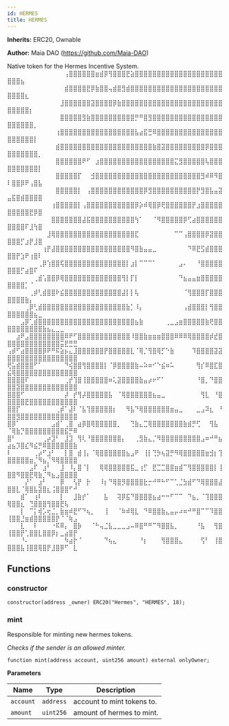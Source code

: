 ```yaml
---
id: HERMES
title: HERMES
---
```


**Inherits:**
ERC20, Ownable

**Author:**
Maia DAO (https://github.com/Maia-DAO)

Native token for the Hermes Incentive System.
⠀⠀⠀⠀⠀⠀⠀⠀⠀⠀⠀⠀⠀⢠⣿⣿⣿⣿⣿⣿⣶⣾⡿⢻⣿⣿⣿⣟⣵⣿⣿⣿⣿⣿⣿⣿⣿⣿⣿⣿⣿⣿⣿⣿⣿⣿⣿⣿⣿⣿⣿⣿⣦⠀⠀⠀⠀⠀⠀⠀⠀⠀⠀⠀⠀
⠀⠀⠀⠀⠀⠀⠀⠀⠀⠀⠀⠀⠀⣾⣿⣿⣿⣿⣟⡿⣷⣿⣿⢤⣾⣿⣻⣾⣿⣿⣿⣿⣿⣿⣿⣿⣿⣿⣿⣿⣿⣿⣿⣿⣿⣿⣿⣿⣿⣿⣿⣿⣿⣆⠀⠀⠀⠀⠀⠀⠀⠀⠀⠀⠀
⠀⠀⠀⠀⠀⠀⠀⠀⠀⠀⠀⠀⣸⣿⣿⣿⣿⣿⣿⣽⣿⣿⣿⣿⡿⣷⣿⣿⣿⣿⣿⣿⣿⣿⣿⣿⣿⣿⣿⣿⣿⣿⣿⣿⣿⣿⣿⣿⣿⣿⣿⣿⣿⣿⡆⠀⠀⠀⠀⠀⠀⠀⠀⠀⠀
⠀⠀⠀⠀⠀⠀⠀⠀⠀⠀⠀⠀⣿⣿⣿⣿⣿⣻⣷⣿⣿⣿⣿⣿⣿⣿⣿⣿⣿⡛⠛⣿⣻⣿⣿⣿⣿⣿⣿⣿⣿⣿⣿⣿⣿⣿⣿⣿⣿⣿⣿⣿⣿⣿⣿⡀⠀⠀⠀⠀⠀⠀⠀⠀⠀
⠀⠀⠀⠀⠀⠀⠀⠀⠀⠀⠀⢰⣿⣿⣿⣿⣿⣿⣿⣿⣿⣿⣿⣿⣿⣿⣿⣿⣿⣧⣴⣯⣛⠿⣿⣿⣿⣿⣿⣿⣿⣿⣿⣿⣿⣿⣿⣿⣿⣿⣿⣿⣿⣿⣿⡇⠀⠀⠀⠀⠀⠀⠀⠀⠀
⠀⠀⠀⠀⠀⠀⠀⠀⠀⠀⠀⣾⣿⣿⣿⣿⣿⣿⣿⣿⣿⣿⣿⣿⣿⣿⣿⣿⣿⣿⣿⣿⣿⣷⣿⣽⣿⣿⣿⣿⣿⣿⣿⣿⣿⡿⣿⣿⣿⣿⣿⣿⣿⣿⣿⣿⡀⠀⠀⠀⠀⠀⠀⠀⠀
⠀⠀⠀⠀⠀⠀⠀⠀⠀⠀⠀⣿⣿⣿⣿⣿⣿⠟⠋⠀⣰⣿⣿⣿⣿⣿⣿⣿⣿⣿⣿⣿⣿⣿⣿⣿⣿⣿⣍⣻⣿⣿⣿⣿⣿⢧⣿⣿⣿⣿⣿⣿⣿⣿⣿⣿⡇⠀⠀⠀⠀⠀⠀⠀⠀
⠀⠀⠀⠀⠀⠀⠀⠀⠀⠀⠀⣿⣿⣿⣿⣿⡏⠀⠀⣺⣿⣿⣿⣿⣿⣿⣿⣿⣿⣿⣿⣿⣿⣿⣿⣿⣿⣿⣿⣿⣿⣿⣿⣿⣻⠾⠿⠻⣿⠇⣿⣿⡿⠟⢠⣿⣧⠀⠀⠀⠀⠀⠀⠀⠀
⠀⠀⠀⠀⠀⠀⠀⠀⠀⠀⠀⣿⣿⣿⣿⣿⡇⠀⢠⣿⣿⣿⣿⣿⣿⣿⣿⣿⣿⣿⣿⡿⣻⣿⣿⣿⣿⣿⣿⣿⣿⣿⣿⡟⣻⣿⣧⣤⣽⣤⣯⣿⣾⣿⣿⣿⣿⠀⠀⠀⠀⠀⠀⠀⠀
⠀⠀⠀⠀⠀⠀⠀⠀⠀⠀⢰⣿⣿⣿⣿⣿⡇⢠⣿⣿⣿⣿⣿⣿⣿⣿⣿⣿⣿⡿⡵⠾⢿⣿⡿⢟⣿⣿⣿⣿⣿⣿⡟⣰⣿⣿⣿⣿⣿⣿⣿⣿⣿⣿⣟⡿⣿⠀⠀⠀⠀⠀⠀⠀⠀
⠀⠀⠀⠀⠀⠀⠀⠀⠀⠀⣿⣿⣿⣿⣿⣿⣿⣼⣯⣿⣿⣿⣿⣿⣿⣿⣿⣿⣿⢳⠁⠀⠀⠈⠻⣿⣿⣿⣿⣿⡿⢋⣴⣿⣿⣿⣿⣿⣿⣿⣿⣿⣿⠏⣸⢳⣿⠀⠀⠀⠀⠀⠀⠀⠀
⠀⠀⠀⠀⠀⠀⠀⠀⠀⣸⢿⣿⣿⣿⣿⣿⣿⣿⣿⣿⣿⣿⣿⣿⣿⣿⣿⣿⣿⣏⠀⠀⠀⠀⠀⠀⠀⠀⠉⠉⢠⣿⣿⣿⣿⡿⣽⣿⣿⣿⣿⣿⡋⣰⡟⣸⣿⠀⠀⠀⠀⠀⠀⠀⠀
⠀⠀⠀⠀⠀⠀⠀⠀⢰⡟⣼⣿⣿⣿⣿⣿⣿⣿⣿⣿⣿⣿⣿⣿⣿⣿⣿⣿⠻⣿⣷⣤⣤⣀⠀⠀⠀⠀⠀⠀⠀⠙⠿⣟⣫⣾⣿⣿⣿⣿⣿⡟⣱⠟⢰⣿⠇⠀⠀⠀⠀⠀⠀⠀⠀
⠀⠀⠀⠀⠀⠀⠀⢀⡿⢱⣿⣿⢯⣿⣿⣿⣿⣿⣿⣿⣿⣿⣿⣿⣿⣿⣿⡇⣰⡇⠉⠉⠉⠁⠀⠀⠀⠀⠀⣠⠄⠀⠀⠘⣿⣿⣿⣿⣿⣿⣿⣿⡋⣴⣿⠏⠀⠀⠀⠀⠀⠀⠀⠀⠀
⠀⠀⠀⠀⠀⠀⢀⣾⢡⣿⣿⡿⢿⣿⣿⣿⣿⣿⣿⣿⣿⣿⣿⣿⣿⣿⢻⡇⡏⡇⠀⠀⠀⠀⠀⠀⠀⠀⠀⠙⣦⣤⣤⣶⣿⣿⣿⣿⣿⣿⣿⣿⣿⡁⠈⠀⠀⠀⠀⠀⠀⠀⠀⠀⠀
⠀⠀⠀⠀⠀⢀⡾⢃⣾⣿⣿⠗⣮⣿⣿⣿⣿⣿⣿⣿⣿⣿⣿⣿⣿⣿⣼⡇⡇⢧⠀⠀⠀⠀⠀⠀⠀⠀⠀⠀⠈⢻⣿⣿⣿⡏⣿⣿⣿⣿⣿⣿⣿⣷⡄⠀⠀⠀⠀⠀⠀⠀⠀⠀⠀
⠀⠀⠀⠀⢀⡿⢃⣾⣿⣿⣿⣿⣿⣿⣿⣿⣿⣿⣿⣿⣿⣿⣿⣿⣿⣿⣿⣷⡁⠸⡄⠀⠀⠀⠀⠀⠀⠀⠀⠀⢠⣾⣿⣿⣿⡇⢻⣿⣿⣿⣿⣿⣿⣿⣿⣦⣀⠀⠀⠀⠀⠀⠀⠀⠀
⠀⠀⠀⣠⡿⢁⣾⣿⣿⣿⣿⣿⣿⣿⣿⣿⣿⣿⣿⣿⣿⣿⣿⣿⣿⣿⣿⣿⣿⣦⣷⠀⠀⠀⠀⠀⢀⣀⣠⣶⣿⣿⣿⣿⣿⣷⢟⣿⣿⣿⣿⣿⣿⣿⣿⣿⣿⣷⣦⣄⣀⣀⠀⠀⠀
⠀⠀⣰⠟⣠⣿⣿⣿⣿⣿⣿⣿⣿⠿⠟⠋⣿⣿⣿⣿⣿⣿⣿⣿⣿⣿⣿⣿⠸⣿⣿⣷⣶⣶⣶⣿⣿⣿⠿⠿⠿⢿⣿⣿⣿⣿⡾⣞⣿⣿⣿⣿⣿⣿⣿⣿⣿⣿⣿⣿⣿⣭⣟⣛⣛
⢠⡾⠋⣴⣿⣿⣿⣿⡿⠟⠛⠯⣵⡦⣄⣸⣿⣿⣿⣿⣿⣿⡟⣿⣿⣿⣿⣿⣇⠈⢿⡈⢻⣿⢿⡋⠑⣷⠀⠀⠀⠀⠹⣿⣿⣿⣿⣽⣽⣿⣿⣿⣿⣿⣿⣿⣿⣿⣿⣿⣿⣿⣿⣿⣿
⢟⣥⣾⣿⣿⣿⠋⠁⠀⠀⠀⠀⠀⠙⢮⣿⣿⢻⣿⣿⣿⣿⡇⠈⡿⣿⣿⣿⣿⣷⠤⠵⠶⠊⠑⣮⠶⠥⠀⠀⠀⠀⠀⢻⡎⠿⣿⣏⣿⣮⢿⣿⣿⣿⣿⣿⣿⣿⣿⣿⣿⣿⣿⣿⣿
⣿⣿⣿⣿⠏⠀⠀⠀⠀⠀⠀⠀⠀⢀⡞⢹⣿⢸⣿⣿⣿⣿⣿⠶⢅⣽⣿⣿⣿⣿⣷⣤⡴⠖⠋⠁⠀⠀⠀⠀⠀⠀⠀⠘⣿⡀⠙⣿⣿⣿⣿⣽⣿⣿⣿⣿⣿⣿⣿⣿⣿⣿⣿⣿⣿
⣿⣿⣿⠋⠀⠀⠀⠀⠀⠀⠀⠀⠀⡼⠀⡞⢻⡼⣿⣿⣿⣿⣿⣧⠀⠈⢿⣿⣿⣿⣿⣿⣿⣦⣤⣀⠀⠀⠀⠀⠀⠀⠀⠀⢻⣇⠀⠘⣿⣿⣿⣿⣿⣟⣿⣿⣿⣿⣿⣿⣿⣿⣿⣿⣿
⣿⣿⡏⠀⠀⠀⠀⠀⠀⠀⠀⢀⡾⠁⣼⠇⠈⣧⢹⣿⣿⣿⣿⣿⡆⠀⠀⠻⣧⠙⢿⣿⣿⣿⣿⣿⣿⣶⣤⣀⠀⠀⠀⣀⣠⠽⣆⠀⠘⣿⣿⣻⣿⣿⣿⣿⣿⣿⣿⣿⣿⣿⣿⣿⣿
⣿⡿⠁⠀⠀⠀⠀⠀⠀⠀⣠⣾⠁⢀⣿⠀⣴⡿⣿⢿⣿⣿⣿⣿⣿⡀⠀⠀⢙⣷⣄⣉⢿⣿⣿⣿⣿⣿⣿⣿⣷⣾⡛⢋⠀⠀⢻⣧⠀⠈⢿⣷⡙⣿⣿⣿⣿⣿⣿⣿⣿⣿⣯⡛⠿
⣿⠃⠀⠀⠀⠀⠀⠀⢀⡴⣹⠃⠀⣸⣹⠀⢻⢇⠘⣿⣿⣿⣿⣿⣿⣿⡄⠀⠀⢀⣻⣷⣄⡈⠻⣿⣿⣿⣿⣿⣿⣿⣿⣿⣠⠶⠚⠛⣦⣴⣦⡹⣿⣎⠻⣮⡛⠿⣿⣿⣿⣿⣿⣿⣷
⠇⠀⠀⠀⠀⠀⢀⡴⠋⣰⠃⠀⠀⡇⣿⠀⣾⢸⡄⠈⢿⣿⣿⣿⣿⣿⣿⣦⣠⠟⠀⢸⡇⢙⡳⢦⣽⡛⠻⢿⣿⣿⣿⣿⣿⣶⣺⡆⢹⣿⣿⣿⣿⣿⣶⡈⠻⣦⡈⠻⢿⣿⣿⣿⣿
⠀⠀⠀⠀⠀⣠⠏⠀⣰⠃⠀⠀⣸⠀⠸⡄⣿⠈⡇⠀⠀⢿⢿⣿⣿⣿⣿⣿⣯⣀⢰⡋⠀⣟⣉⣉⣿⣿⣶⣾⠉⢻⣿⣿⣿⣿⣿⡇⢸⣿⣿⠻⣿⣿⣟⢿⣷⡈⠻⣦⣠⣿⣿⣿⣿
⠀⠀⠀⠀⡜⠁⠀⣰⠃⠀⠀⠀⡿⠀⠀⢣⡟⠀⡗⠀⠀⠸⡆⠙⢿⣿⡻⣿⣿⣿⣿⣗⡒⠚⠛⠓⠋⠉⢁⣈⣳⣾⠋⠙⢿⣿⣿⣿⣼⣿⣿⣇⠈⢿⣿⣧⣽⣿⣆⢨⣿⣿⣿⠋⠚
⠀⠀⠀⣾⠁⠀⢰⠇⠀⠀⠀⠀⡇⠀⠀⣸⣷⡞⠁⠀⠀⠀⣧⠀⠀⢽⡿⣯⠙⣿⣿⣿⣿⣦⣴⠒⠒⠋⠉⠉⠀⠙⣦⡀⠈⢹⣿⣿⣿⢿⣿⣿⣆⠀⢙⣿⣿⣿⢻⣿⣿⣟⢧⠀⠀
⠀⠀⠀⡇⠀⠉⡅⢾⡡⢖⣈⡀⣷⣶⠾⣟⠋⠙⢦⡀⠀⠀⢸⠀⠀⠈⠷⠾⢿⣇⠀⠙⠿⣿⣿⣷⣄⣤⡤⠴⠶⠚⠛⣿⠉⠉⠹⣿⣿⢸⣿⣿⣘⣶⣾⣿⣿⣿⣿⣿⡟⠈⠈⢷⣠
⠀⠀⠀⣇⠀⠀⠇⠀⠀⠀⠐⠯⠿⡄⠀⣿⡷⠀⠀⠈⠓⢤⣈⣧⣀⣀⣀⣠⠤⠿⣿⠛⠛⠉⠻⣿⣿⣧⡀⠀⠀⠀⠀⠘⣧⠀⠀⢻⣿⢸⣿⣿⡟⢁⣿⣿⣇⣿⣿⡿⡆⣀⣴⣿⡟
⠀⠀⠀⠘⠄⠀⠀⠀⠀⠀⠀⠀⠀⠳⣴⡗⠈⠀⠀⠀⠀⠀⠙⢦⣄⠀⠀⠀⠀⠀⠘⡆⠀⠀⠀⢻⣿⣿⣿⣄⠀⠀⠀⠀⢫⠃⠀⢸⣿⣿⣿⣿⣧⢸⣿⣿⢿⣿⡟⣸⣿⡿⠋⠀⣇


## Functions
### constructor


```solidity
constructor(address _owner) ERC20("Hermes", "HERMES", 18);
```

### mint

Responsible for minting new hermes tokens.

*Checks if the sender is an allowed minter.*


```solidity
function mint(address account, uint256 amount) external onlyOwner;
```
**Parameters**

|Name|Type|Description|
|----|----|-----------|
|`account`|`address`|account to mint tokens to.|
|`amount`|`uint256`|amount of hermes to mint.|


